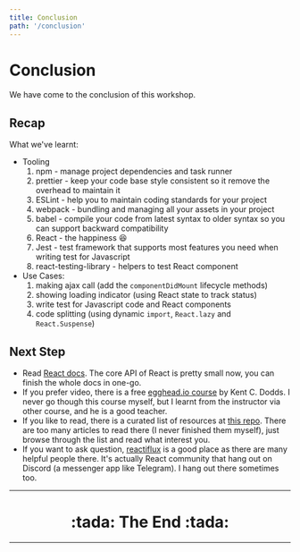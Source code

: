 ```yaml
---
title: Conclusion
path: '/conclusion'
---
```


# Conclusion

We have come to the conclusion of this workshop.

## Recap

What we've learnt:

- Tooling
  1. npm - manage project dependencies and task runner
  1. prettier - keep your code base style consistent so it remove the overhead to maintain it
  1. ESLint - help you to maintain coding standards for your project
  1. webpack - bundling and managing all your assets in your project
  1. babel - compile your code from latest syntax to older syntax so you can support backward compatibility
  1. React - the happiness :satisfied:
  1. Jest - test framework that supports most features you need when writing test for Javascript
  1. react-testing-library - helpers to test React component
- Use Cases:
  1. making ajax call (add the `componentDidMount` lifecycle methods)
  1. showing loading indicator (using React state to track status)
  1. write test for Javascript code and React components
  1. code splitting (using dynamic `import`, `React.lazy` and `React.Suspense`)

## Next Step

- Read [React docs][react-docs]. The core API of React is pretty small now, you can finish the whole docs in one-go.
- If you prefer video, there is a free [egghead.io course][eggheadio-react-intro] by Kent C. Dodds. I never go though this course myself, but I learnt from the instructor via other course, and he is a good teacher.
- If you like to read, there is a curated list of resources at [this repo][react-redux-links]. There are too many articles to read there (I never finished them myself), just browse through the list and read what interest you.
- If you want to ask question, [reactiflux] is a good place as there are many helpful people there. It's actually React community that hang out on Discord (a messenger app like Telegram). I hang out there sometimes too.

<hr >
<h1 align="center">:tada: The End :tada:</h1>
<hr >

[react-docs]: https://reactjs.org/docs
[eggheadio-react-intro]: https://egghead.io/courses/the-beginner-s-guide-to-react
[react-redux-links]: https://github.com/markerikson/react-redux-links
[reactiflux]: https://www.reactiflux.com/
